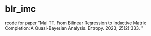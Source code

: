 # blr_imc
rcode for paper "Mai TT. From Bilinear Regression to Inductive Matrix Completion: A Quasi-Bayesian Analysis. Entropy. 2023; 25(2):333. "
